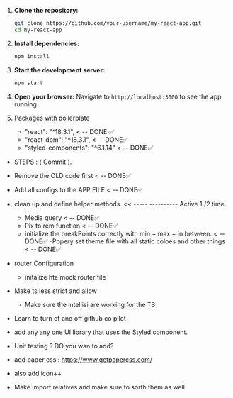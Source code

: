 1. **Clone the repository:**

   ```bash
   git clone https://github.com/your-username/my-react-app.git
   cd my-react-app
   ```

2. **Install dependencies:**

   ```bash
   npm install
   ```

3. **Start the development server:**

   ```bash
   npm start
   ```

4. **Open your browser:**
   Navigate to `http://localhost:3000` to see the app running.

5. Packages with boilerplate

   - "react": "^18.3.1", < -- DONE ✅
   - "react-dom": "^18.3.1", < -- DONE✅
   - "styled-components": "^6.1.14" < -- DONE✅

- STEPS : ( Commit ).

- Remove the OLD code first < -- DONE✅
- Add all configs to the APP FILE < -- DONE✅
- clean up and define helper methods. << ----- ---------- Active 1./2 time.

  - Media query < -- DONE✅
  - Pix to rem function < -- DONE✅
  - initialize the breakPoints correctly with min + max + in between. < -- DONE✅
    -Popery set theme file with all static coloes and other things < -- DONE✅

- router Configuration
  - initalize hte mock router file
- Make ts less strict and allow

  - Make sure the intellisi are working for the TS

- Learn to turn of and off github co pilot
- add any any one UI library that uses the Styled component.

- Unit testing ? DO you wan to add?
- add paper css : https://www.getpapercss.com/
- also add icon++
- Make import relatives and make sure to sorth them as well
